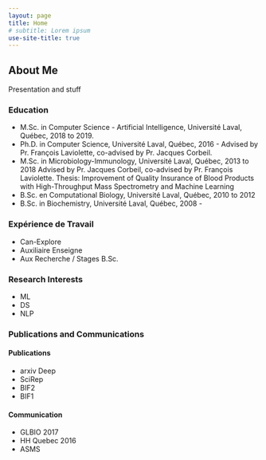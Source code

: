 ```yaml
---
layout: page
title: Home
# subtitle: Lorem ipsum
use-site-title: true
---
```


## About Me

Presentation and stuff

### Education

- M.Sc. in Computer Science - Artificial Intelligence, Université Laval, Québec, 2018 to 2019.
- Ph.D. in Computer Science, Université Laval, Québec, 2016 - 
  Advised by Pr. François Laviolette, co-advised by Pr. Jacques Corbeil.
- M.Sc. in Microbiology-Immunology, Université Laval, Québec, 2013 to 2018
  Advised by Pr. Jacques Corbeil, co-advised by Pr. François Laviolette.
  Thesis: Improvement of Quality Insurance of Blood Products with High-Throughput Mass Spectrometry and Machine Learning
- B.Sc. en Computational Biology, Université Laval, Québec, 2010 to 2012
- B.Sc. in Biochemistry, Université Laval, Québec, 2008 -

### Expérience de Travail

 - Can-Explore
 - Auxiliaire Enseigne
 - Aux Recherche / Stages B.Sc.

### Research Interests

- ML
- DS
- NLP

### Publications and Communications

#### Publications

 - arxiv Deep
 - SciRep
 - BIF2
 - BIF1

#### Communication

- GLBIO 2017
- HH Quebec 2016
- ASMS
